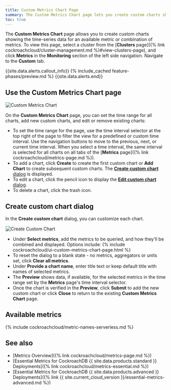 ```yaml
---
title: Custom Metrics Chart Page
summary: The Custom Metrics Chart page lets you create custom charts showing the time series data for an available metric or combination of metrics.
toc: true
---
```


The **Custom Metrics Chart** page allows you to create custom charts showing the time-series data for an available metric or combination of metrics. To view this page, select a cluster from the [**Clusters** page]({% link cockroachcloud/cluster-management.md %}#view-clusters-page), and click **Metrics** in the **Monitoring** section of the left side navigation. Navigate to the **Custom** tab.

{{site.data.alerts.callout_info}}
{% include_cached feature-phases/preview.md %}
{{site.data.alerts.end}}

## Use the Custom Metrics Chart page

<img src="{{ 'images/cockroachcloud/custom-metrics-chart.png' | relative_url }}" alt="Custom Metrics Chart" style="border:1px solid #eee;max-width:100%" />

On the **Custom Metrics Chart** page, you can set the time range for all charts, add new custom charts, and edit or remove existing charts:

- To set the time range for the page, use the time interval selector at the top right of the page to filter the view for a predefined or custom time interval. Use the navigation buttons to move to the previous, next, or current time interval. When you select a time interval, the same interval is selected for all charts on all tabs of the [**Metrics** page]({% link cockroachcloud/metrics-page.md %}).
- To add a chart, click **Create** to create the first custom chart or **Add Chart** to create subsequent custom charts. The [**Create custom chart** dialog](#create-custom-chart-dialog) is displayed.
- To edit a chart, click the pencil icon to display the [**Edit custom chart** dialog](#create-custom-chart-dialog).
- To delete a chart, click the trash icon.

## Create custom chart dialog

In the **Create custom chart** dialog, you can customize each chart.

<img src="{{ 'images/cockroachcloud/custom-metrics-chart-create.png' | relative_url }}" alt="Create Custom Chart" style="border:1px solid #eee;max-width:70%" />

- Under **Select metrics**, add the metrics to be queried, and how they'll be combined and displayed. Options include:
{% include cockroachcloud/ui-custom-metrics-chart-page.html %}
- To reset the dialog to a blank state - no metrics, aggregators or units set, click **Clear all metrics**.
- Under **Provide a chart name**, enter title text or keep default title with names of selected metrics.
- The **Preview** shows data, if available, for the selected metrics in the time range set by the **Metrics** page's time interval selector.
- Once the chart is verified in the **Preview**, click **Submit** to add the new custom chart or click **Close** to return to the existing **Custom Metrics Chart** page.

## Available metrics

{% include cockroachcloud/metric-names-serverless.md %}

## See also

- [Metrics Overview]({% link cockroachcloud/metrics-page.md %})
- [Essential Metrics for CockroachDB {{ site.data.products.standard }} Deployments]({% link cockroachcloud/metrics-essential.md %})
- [Essential Metrics for CockroachDB {{ site.data.products.advanced }} Deployments]({% link {{ site.current_cloud_version }}/essential-metrics-advanced.md %})
